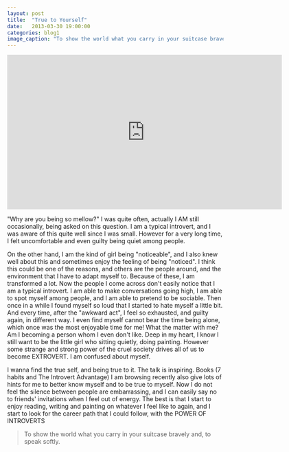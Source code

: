 ```yaml
---
layout: post
title:  "True to Yourself"
date:   2013-03-30 19:00:00
categories: blog1
image_caption: "To show the world what you carry in your suitcase bravely and, to speak softly."
---
```


<div class="video-container">
    <iframe class="video-frame"  width="640" height="360" src="https://www.youtube.com/embed/c0KYU2j0TM4?rel=0&autoplay=0&showinfo=0&controls=0" frameborder="0" allowfullscreen></iframe>
</div>

"Why are you being so mellow?" I was quite often, actually I AM still occasionally, being asked on this question. I am a typical introvert, and I was aware of this quite well since I was small. However for a very long time, I felt uncomfortable and even guilty being quiet among people.

On the other hand, I am the kind of girl being "noticeable", and I also knew well about this and sometimes enjoy the feeling of being "noticed". I think this could be one of the reasons, and others are the people around, and the environment that I have to adapt myself to. Because of these, I am transformed a lot. Now the people I come across don't easily notice that I am a typical introvert. I am able to make conversations going high, I am able to spot myself among people, and I am able to pretend to be sociable. Then once in a while I found myself so loud that I started to hate myself a little bit. And every time, after the "awkward act", I feel so exhausted, and guilty again, in different way. I even find myself cannot bear the time being alone, which once was the most enjoyable time for me! What the matter with me? Am I becoming a person whom I even don't like. Deep in my heart, I know I still want to be the little girl who sitting quietly, doing painting. However some strange and strong power of the cruel society drives all of us to become EXTROVERT. I am confused about myself.

I wanna find the true self, and being true to it. The talk is inspiring. Books (7 habits and The Introvert Advantage) I am browsing recently also give lots of hints for me to better know myself and to be true to myself. Now I do not feel the silence between people are embarrassing, and I can easily say no to friends' invitations when I feel out of energy. The best is that I start to enjoy reading, writing and painting on whatever I feel like to again, and I start to look for the career path that I could follow, with the POWER OF INTROVERTS

>To show the world what you carry in your suitcase bravely and, to speak softly.